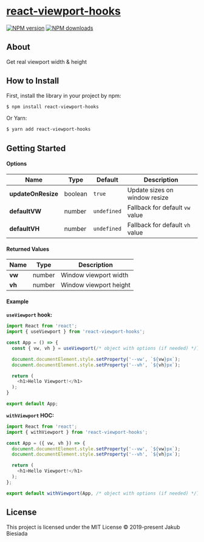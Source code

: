 # [react-viewport-hooks](https://github.com/jb1905/react-viewport-hooks)

[![NPM version](http://img.shields.io/npm/v/react-viewport-hooks.svg?style=flat-square)](https://www.npmjs.com/package/react-viewport-hooks)
[![NPM downloads](http://img.shields.io/npm/dm/react-viewport-hooks.svg?style=flat-square)](https://www.npmjs.com/package/react-viewport-hooks)

## About
Get real viewport width & height

## How to Install
First, install the library in your project by npm:
```sh
$ npm install react-viewport-hooks
```

Or Yarn:
```sh
$ yarn add react-viewport-hooks
```

## Getting Started
#### Options
Name | Type | Default | Description
-|-|-|-
**updateOnResize** | boolean | `true` | Update sizes on window resize
**defaultVW** | number | `undefined` | Fallback for default `vw` value
**defaultVH** | number | `undefined` | Fallback for default `vh` value

#### Returned Values
Name | Type | Description
-|-|-
**vw** | number | Window viewport width
**vh** | number | Window viewport height

#### Example
**`useViewport` hook:**
```js
import React from 'react';
import { useViewport } from 'react-viewport-hooks';

const App = () => {
  const { vw, vh } = useViewport(/* object with options (if needed) */);

  document.documentElement.style.setProperty('--vw', `${vw}px`);
  document.documentElement.style.setProperty('--vh', `${vh}px`);

  return (
    <h1>Hello Viewport!</h1>
  );
}

export default App;
```

**`withViewport` HOC:**
```js
import React from 'react';
import { withViewport } from 'react-viewport-hooks';

const App = ({ vw, vh }) => {
  document.documentElement.style.setProperty('--vw', `${vw}px`);
  document.documentElement.style.setProperty('--vh', `${vh}px`);

  return (
    <h1>Hello Viewport!</h1>
  );
};

export default withViewport(App, /* object with options (if needed) */);
```

## License
This project is licensed under the MIT License © 2019-present Jakub Biesiada
